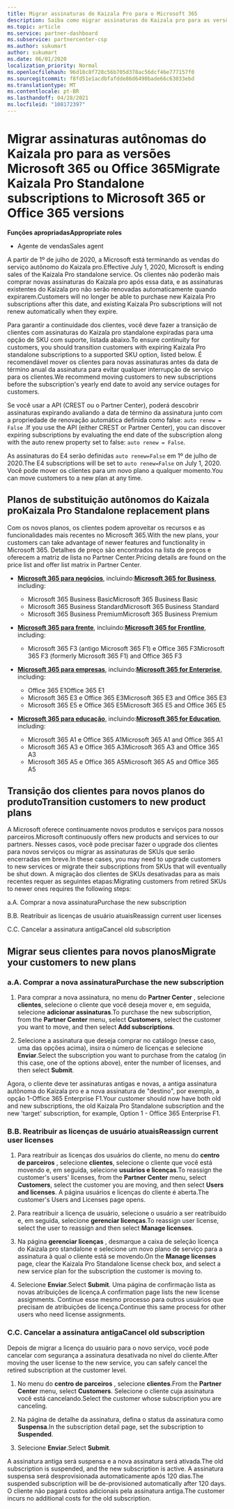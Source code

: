 ```yaml
---
title: Migrar assinaturas do Kaizala Pro para o Microsoft 365
description: Saiba como migrar assinaturas do Kaizala pro para as versões Microsoft 365 ou Office 365. Leia este artigo para obter mais detalhes sobre a transição de seus clientes.
ms.topic: article
ms.service: partner-dashboard
ms.subservice: partnercenter-csp
ms.author: sukumart
author: sukumart
ms.date: 06/01/2020
localization_priority: Normal
ms.openlocfilehash: 96d18c8f728c56b705d378ac56dcf46e777157f0
ms.sourcegitcommit: f8fd51e1acdbfafdde86d6490bade66c63033ebd
ms.translationtype: MT
ms.contentlocale: pt-BR
ms.lasthandoff: 04/28/2021
ms.locfileid: "108172397"
---
```

# <a name="migrate-kaizala-pro-standalone-subscriptions-to-microsoft-365-or-office-365-versions"></a><span data-ttu-id="b9e09-104">Migrar assinaturas autônomas do Kaizala pro para as versões Microsoft 365 ou Office 365</span><span class="sxs-lookup"><span data-stu-id="b9e09-104">Migrate Kaizala Pro Standalone subscriptions to Microsoft 365 or Office 365 versions</span></span>

<span data-ttu-id="b9e09-105">**Funções apropriadas**</span><span class="sxs-lookup"><span data-stu-id="b9e09-105">**Appropriate roles**</span></span>

- <span data-ttu-id="b9e09-106">Agente de vendas</span><span class="sxs-lookup"><span data-stu-id="b9e09-106">Sales agent</span></span>

<span data-ttu-id="b9e09-107">A partir de 1º de julho de 2020, a Microsoft está terminando as vendas do serviço autônomo do Kaizala pro.</span><span class="sxs-lookup"><span data-stu-id="b9e09-107">Effective July 1, 2020, Microsoft is ending sales of the Kaizala Pro standalone service.</span></span> <span data-ttu-id="b9e09-108">Os clientes não poderão mais comprar novas assinaturas do Kaizala pro após essa data, e as assinaturas existentes do Kaizala pro não serão renovadas automaticamente quando expirarem.</span><span class="sxs-lookup"><span data-stu-id="b9e09-108">Customers will no longer be able to purchase new Kaizala Pro subscriptions after this date, and existing Kaizala Pro subscriptions will not renew automatically when they expire.</span></span>

<span data-ttu-id="b9e09-109">Para garantir a continuidade dos clientes, você deve fazer a transição de clientes com assinaturas do Kaizala pro standalone expiradas para uma opção de SKU com suporte, listada abaixo.</span><span class="sxs-lookup"><span data-stu-id="b9e09-109">To ensure continuity for customers, you should transition customers with expiring Kaizala Pro standalone subscriptions to a supported SKU option, listed below.</span></span> <span data-ttu-id="b9e09-110">É recomendável mover os clientes para novas assinaturas antes da data de término anual da assinatura para evitar qualquer interrupção de serviço para os clientes.</span><span class="sxs-lookup"><span data-stu-id="b9e09-110">We recommend moving customers to new subscriptions before the subscription's yearly end date to avoid any service outages for customers.</span></span>

<span data-ttu-id="b9e09-111">Se você usar a API (CREST ou o Partner Center), poderá descobrir assinaturas expirando avaliando a data de término da assinatura junto com a propriedade de renovação automática definida como false: `auto renew = False` .</span><span class="sxs-lookup"><span data-stu-id="b9e09-111">If you use the API (either CREST or Partner Center), you can discover expiring subscriptions by evaluating the end date of the subscription along with the auto renew property set to false: `auto renew = False`.</span></span>

<span data-ttu-id="b9e09-112">As assinaturas do E4 serão definidas `auto renew=False` em 1º de julho de 2020.</span><span class="sxs-lookup"><span data-stu-id="b9e09-112">The E4 subscriptions will be set to `auto renew=False` on July 1, 2020.</span></span> <span data-ttu-id="b9e09-113">Você pode mover os clientes para um novo plano a qualquer momento.</span><span class="sxs-lookup"><span data-stu-id="b9e09-113">You can move customers to a new plan at any time.</span></span>

## <a name="kaizala-pro-standalone-replacement-plans"></a><span data-ttu-id="b9e09-114">Planos de substituição autônomos do Kaizala pro</span><span class="sxs-lookup"><span data-stu-id="b9e09-114">Kaizala Pro Standalone replacement plans</span></span>

<span data-ttu-id="b9e09-115">Com os novos planos, os clientes podem aproveitar os recursos e as funcionalidades mais recentes no Microsoft 365.</span><span class="sxs-lookup"><span data-stu-id="b9e09-115">With the new plans, your customers can take advantage of newer features and functionality in Microsoft 365.</span></span> <span data-ttu-id="b9e09-116">Detalhes de preço são encontrados na lista de preços e oferecem a matriz de lista no Partner Center.</span><span class="sxs-lookup"><span data-stu-id="b9e09-116">Pricing details are found on the price list and offer list matrix in Partner Center.</span></span>

- <span data-ttu-id="b9e09-117">[**Microsoft 365 para negócios**](https://www.microsoft.com/microsoft-365/compare-all-microsoft-365-products?&activetab=tab:primaryr2), incluindo:</span><span class="sxs-lookup"><span data-stu-id="b9e09-117">[**Microsoft 365 for Business**](https://www.microsoft.com/microsoft-365/compare-all-microsoft-365-products?&activetab=tab:primaryr2), including:</span></span>  
   - <span data-ttu-id="b9e09-118">Microsoft 365 Business Basic</span><span class="sxs-lookup"><span data-stu-id="b9e09-118">Microsoft 365 Business Basic</span></span>
   - <span data-ttu-id="b9e09-119">Microsoft 365 Business Standard</span><span class="sxs-lookup"><span data-stu-id="b9e09-119">Microsoft 365 Business Standard</span></span>
   - <span data-ttu-id="b9e09-120">Microsoft 365 Business Premium</span><span class="sxs-lookup"><span data-stu-id="b9e09-120">Microsoft 365 Business Premium</span></span>
    
- <span data-ttu-id="b9e09-121">[**Microsoft 365 para frente**](https://www.microsoft.com/microsoft-365/microsoft-365-enterprise-f3?activetab=pivot:overviewtab), incluindo:</span><span class="sxs-lookup"><span data-stu-id="b9e09-121">[**Microsoft 365 for Frontline**](https://www.microsoft.com/microsoft-365/microsoft-365-enterprise-f3?activetab=pivot:overviewtab), including:</span></span>
   - <span data-ttu-id="b9e09-122">Microsoft 365 F3 (antigo Microsoft 365 F1) e Office 365 F3</span><span class="sxs-lookup"><span data-stu-id="b9e09-122">Microsoft 365 F3 (formerly Microsoft 365 F1) and Office 365 F3</span></span>
    
- <span data-ttu-id="b9e09-123">[**Microsoft 365 para empresas**](https://www.microsoft.com/microsoft-365/compare-microsoft-365-enterprise-plans), incluindo:</span><span class="sxs-lookup"><span data-stu-id="b9e09-123">[**Microsoft 365 for Enterprise**](https://www.microsoft.com/microsoft-365/compare-microsoft-365-enterprise-plans), including:</span></span> 
   - <span data-ttu-id="b9e09-124">Office 365 E1</span><span class="sxs-lookup"><span data-stu-id="b9e09-124">Office 365 E1</span></span>
   - <span data-ttu-id="b9e09-125">Microsoft 365 E3 e Office 365 E3</span><span class="sxs-lookup"><span data-stu-id="b9e09-125">Microsoft 365 E3 and Office 365 E3</span></span>
   - <span data-ttu-id="b9e09-126">Microsoft 365 E5 e Office 365 E5</span><span class="sxs-lookup"><span data-stu-id="b9e09-126">Microsoft 365 E5 and Office 365 E5</span></span>

- <span data-ttu-id="b9e09-127">[**Microsoft 365 para educação**](https://www.microsoft.com/education/buy-license/microsoft365), incluindo:</span><span class="sxs-lookup"><span data-stu-id="b9e09-127">[**Microsoft 365 for Education**](https://www.microsoft.com/education/buy-license/microsoft365), including:</span></span> 
    - <span data-ttu-id="b9e09-128">Microsoft 365 A1 e Office 365 A1</span><span class="sxs-lookup"><span data-stu-id="b9e09-128">Microsoft 365 A1 and Office 365 A1</span></span>
    - <span data-ttu-id="b9e09-129">Microsoft 365 A3 e Office 365 A3</span><span class="sxs-lookup"><span data-stu-id="b9e09-129">Microsoft 365 A3 and Office 365 A3</span></span>
    - <span data-ttu-id="b9e09-130">Microsoft 365 A5 e Office 365 A5</span><span class="sxs-lookup"><span data-stu-id="b9e09-130">Microsoft 365 A5 and Office 365 A5</span></span>

## <a name="transition-customers-to-new-product-plans"></a><span data-ttu-id="b9e09-131">Transição dos clientes para novos planos do produto</span><span class="sxs-lookup"><span data-stu-id="b9e09-131">Transition customers to new product plans</span></span>

<span data-ttu-id="b9e09-132">A Microsoft oferece continuamente novos produtos e serviços para nossos parceiros.</span><span class="sxs-lookup"><span data-stu-id="b9e09-132">Microsoft continuously offers new products and services to our partners.</span></span> <span data-ttu-id="b9e09-133">Nesses casos, você pode precisar fazer o upgrade dos clientes para novos serviços ou migrar as assinaturas de SKUs que serão encerradas em breve.</span><span class="sxs-lookup"><span data-stu-id="b9e09-133">In these cases, you may need to upgrade customers to new services or migrate their subscriptions from SKUs that will eventually be shut down.</span></span> <span data-ttu-id="b9e09-134">A migração dos clientes de SKUs desativadas para as mais recentes requer as seguintes etapas:</span><span class="sxs-lookup"><span data-stu-id="b9e09-134">Migrating customers from retired SKUs to newer ones requires the following steps:</span></span>

<span data-ttu-id="b9e09-135">a.</span><span class="sxs-lookup"><span data-stu-id="b9e09-135">A.</span></span> <span data-ttu-id="b9e09-136">Comprar a nova assinatura</span><span class="sxs-lookup"><span data-stu-id="b9e09-136">Purchase the new subscription</span></span>

<span data-ttu-id="b9e09-137">B.</span><span class="sxs-lookup"><span data-stu-id="b9e09-137">B.</span></span> <span data-ttu-id="b9e09-138">Reatribuir as licenças de usuário atuais</span><span class="sxs-lookup"><span data-stu-id="b9e09-138">Reassign current user licenses</span></span>

<span data-ttu-id="b9e09-139">C.</span><span class="sxs-lookup"><span data-stu-id="b9e09-139">C.</span></span> <span data-ttu-id="b9e09-140">Cancelar a assinatura antiga</span><span class="sxs-lookup"><span data-stu-id="b9e09-140">Cancel old subscription</span></span>


## <a name="migrate-your-customers-to-new-plans"></a><span data-ttu-id="b9e09-141">Migrar seus clientes para novos planos</span><span class="sxs-lookup"><span data-stu-id="b9e09-141">Migrate your customers to new plans</span></span>

### <a name="a-purchase-the-new-subscription"></a><span data-ttu-id="b9e09-142">a.</span><span class="sxs-lookup"><span data-stu-id="b9e09-142">A.</span></span> <span data-ttu-id="b9e09-143">Comprar a nova assinatura</span><span class="sxs-lookup"><span data-stu-id="b9e09-143">Purchase the new subscription</span></span>

1. <span data-ttu-id="b9e09-144">Para comprar a nova assinatura, no menu do **Partner Center** , selecione **clientes**, selecione o cliente que você deseja mover e, em seguida, selecione **adicionar assinaturas**.</span><span class="sxs-lookup"><span data-stu-id="b9e09-144">To purchase the new subscription, from the **Partner Center** menu, select **Customers**, select the customer you want to move, and then select **Add subscriptions**.</span></span>

2. <span data-ttu-id="b9e09-145">Selecione a assinatura que deseja comprar no catálogo (nesse caso, uma das opções acima), insira o número de licenças e selecione **Enviar**.</span><span class="sxs-lookup"><span data-stu-id="b9e09-145">Select the subscription you want to purchase from the catalog (in this case, one of the options above), enter the number of licenses, and then select **Submit**.</span></span>

<span data-ttu-id="b9e09-146">Agora, o cliente deve ter assinaturas antigas e novas, a antiga assinatura autônoma do Kaizala pro e a nova assinatura de "destino", por exemplo, a opção 1-Office 365 Enterprise F1.</span><span class="sxs-lookup"><span data-stu-id="b9e09-146">Your customer should now have both old and new subscriptions, the old Kaizala Pro Standalone subscription and the new 'target' subscription, for example, Option 1 - Office 365 Enterprise F1.</span></span>

### <a name="b-reassign-current-user-licenses"></a><span data-ttu-id="b9e09-147">B.</span><span class="sxs-lookup"><span data-stu-id="b9e09-147">B.</span></span> <span data-ttu-id="b9e09-148">Reatribuir as licenças de usuário atuais</span><span class="sxs-lookup"><span data-stu-id="b9e09-148">Reassign current user licenses</span></span>

1. <span data-ttu-id="b9e09-149">Para reatribuir as licenças dos usuários do cliente, no menu do **centro de parceiros** , selecione **clientes**, selecione o cliente que você está movendo e, em seguida, selecione **usuários e licenças**.</span><span class="sxs-lookup"><span data-stu-id="b9e09-149">To reassign the customer's users' licenses, from the **Partner Center** menu, select **Customers**, select the customer you are moving, and then select **Users and licenses**.</span></span> <span data-ttu-id="b9e09-150">A página usuários e licenças do cliente é aberta.</span><span class="sxs-lookup"><span data-stu-id="b9e09-150">The customer's Users and Licenses page opens.</span></span>

2. <span data-ttu-id="b9e09-151">Para reatribuir a licença de usuário, selecione o usuário a ser reatribuído e, em seguida, selecione **gerenciar licenças**.</span><span class="sxs-lookup"><span data-stu-id="b9e09-151">To reassign user license, select the user to reassign and then select **Manage licenses**.</span></span>

3. <span data-ttu-id="b9e09-152">Na página **gerenciar licenças** , desmarque a caixa de seleção licença do Kaizala pro standalone e selecione um novo plano de serviço para a assinatura à qual o cliente está se movendo.</span><span class="sxs-lookup"><span data-stu-id="b9e09-152">On the **Manage licenses** page, clear the Kaizala Pro Standalone license check box, and select a new service plan for the subscription the customer is moving to.</span></span>

4.  <span data-ttu-id="b9e09-153">Selecione **Enviar**.</span><span class="sxs-lookup"><span data-stu-id="b9e09-153">Select **Submit**.</span></span> <span data-ttu-id="b9e09-154">Uma página de confirmação lista as novas atribuições de licença.</span><span class="sxs-lookup"><span data-stu-id="b9e09-154">A confirmation page lists the new license assignments.</span></span> <span data-ttu-id="b9e09-155">Continue esse mesmo processo para outros usuários que precisam de atribuições de licença.</span><span class="sxs-lookup"><span data-stu-id="b9e09-155">Continue this same process for other users who need license assignments.</span></span>

### <a name="c-cancel-old-subscription"></a><span data-ttu-id="b9e09-156">C.</span><span class="sxs-lookup"><span data-stu-id="b9e09-156">C.</span></span> <span data-ttu-id="b9e09-157">Cancelar a assinatura antiga</span><span class="sxs-lookup"><span data-stu-id="b9e09-157">Cancel old subscription</span></span>

<span data-ttu-id="b9e09-158">Depois de migrar a licença do usuário para o novo serviço, você pode cancelar com segurança a assinatura desativada no nível do cliente.</span><span class="sxs-lookup"><span data-stu-id="b9e09-158">After moving the user license to the new service, you can safely cancel the retired subscription at the customer level.</span></span>

1.  <span data-ttu-id="b9e09-159">No menu do **centro de parceiros** , selecione **clientes**.</span><span class="sxs-lookup"><span data-stu-id="b9e09-159">From the **Partner Center** menu, select **Customers**.</span></span> <span data-ttu-id="b9e09-160">Selecione o cliente cuja assinatura você está cancelando.</span><span class="sxs-lookup"><span data-stu-id="b9e09-160">Select the customer whose subscription you are canceling.</span></span>

2.  <span data-ttu-id="b9e09-161">Na página de detalhe da assinatura, defina o status da assinatura como **Suspensa**.</span><span class="sxs-lookup"><span data-stu-id="b9e09-161">In the subscription detail page, set the subscription to **Suspended**.</span></span>

3.  <span data-ttu-id="b9e09-162">Selecione **Enviar**.</span><span class="sxs-lookup"><span data-stu-id="b9e09-162">Select **Submit**.</span></span>

<span data-ttu-id="b9e09-163">A assinatura antiga será suspensa e a nova assinatura será ativada.</span><span class="sxs-lookup"><span data-stu-id="b9e09-163">The old subscription is suspended, and the new subscription is active.</span></span> <span data-ttu-id="b9e09-164">A assinatura suspensa será desprovisionada automaticamente após 120 dias.</span><span class="sxs-lookup"><span data-stu-id="b9e09-164">The suspended subscription will be de-provisioned automatically after 120 days.</span></span> <span data-ttu-id="b9e09-165">O cliente não pagará custos adicionais pela assinatura antiga.</span><span class="sxs-lookup"><span data-stu-id="b9e09-165">The customer incurs no additional costs for the old subscription.</span></span>
